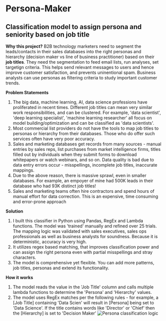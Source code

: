 # Persona-Maker
## Classification model to assign persona and seniority based on job title

**Why this project?**
B2B technology marketers need to segment the leads/contacts in their sales databases into the right personas and hierarchy (decision maker vs line of business practitioner) based on their **job titles**. They need the segmentation to feed email lists, run analyses, set targetign criteria. This helps send relevant messages to users and hence improve customer satisfaction, and prevents uninentional spam. Business analysts can use personas as filtering criteria to study important customer trends.

**Problem Statements**
1. The big data, machine learning, AI, data science professions have proliferated in recent times. Different job titles can mean very similar work responsibilities, and can be clustered. For example, 'data scientist', 'deep learning specialist', 'machine learning researcher' all focus on model building/optimization and can be classified as 'data scientists'.
2. Most commercial list providers do not have the tools to map job titles to personas or hierarchy from their databases. Those who do offer such services often have very poor accuracy.
3. Sales and marketing databases get records from many sources - manual entries by sales reps, list purchases from market intelligence firms, titles filled out by individuals when they submit forms to download whitepapers or watch webinars, and so on. Data quality is bad due to data entry errors occur - misspellings, incomplete job titles, inaccurate mappings.
4. Due to the above reason, there is massive sprawl, even in smaller databases. For example, an empoyer of mine had 500K leads in their database who had 93K distinct job titles!
5. Sales and marketing teams often hire contractors and spend hours of manual effort for data correction. This is an expensive, time consuming and error-prone approach

**Solution**
1. I built this classifier in Python using Pandas, RegEx and Lambda functions. The model was 'trained' manually and refined over 25 trials. The mapping logic was validated with sales executives, sales ops professionals as well as business analysts for soundness. Because it is deterministic, accuracy is very high. 
2. It utilizes regex based matching, that improves classification power and can assign the right persona even with partial misspellings and stray characters.
3. The model is comprehensive yet flexible. You can add more patterns, job titles, personas and extend its functionality.

**How it works**
1. The model reads the value in the 'Job Title' column and calls multiple lambda functions to determine the 'Persona' and 'Hierarchy' values. 
2. The model uses RegEx matches per the following rules - for example, a [Job Title] containing 'Data Scien' will result in [Persona] being set to 'Data Science'. If the title contains words like 'Director' or 'Chief' then the [Hierarchy] is set to 'Decision Maker'
![Persona classification logic](https://pages.databricks.com/rs/094-YMS-629/images/Personasv3.jpg)
